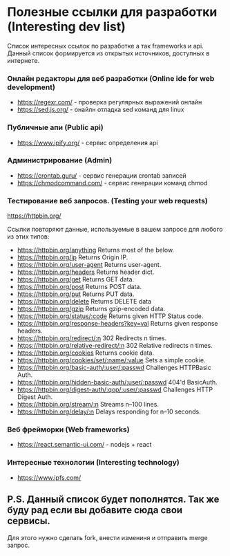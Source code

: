 # Полезные ссылки для разработки (Interesting dev list)
Список интересных ссылок по разработке а так frameworks и api. Данный список формируется из открытых источников, доступных в интернете.

### Онлайн редакторы для веб разработки (Online ide for web development)

* https://regexr.com/ - проверка регулярных выражений онлайн
* https://sed.js.org/ - онайлн отладка sed команд для linux

### Публичные апи (Public api)

* https://www.ipify.org/ - сервис определения api

### Администрирование (Admin)

* https://crontab.guru/ - сервис генерации crontab записей
* https://chmodcommand.com/ - сервис генерации команд chmod

### Тестирование веб запросов. (Testing your web requests)

https://httpbin.org/

Ссылки повторяют данные, используемые в вашем запросе для любого из этих типов:

* https://httpbin.org/anything Returns most of the below.
* https://httpbin.org/ip Returns Origin IP.
* https://httpbin.org/user-agent Returns user-agent.
* https://httpbin.org/headers Returns header dict.
* https://httpbin.org/get Returns GET data.
* https://httpbin.org/post Returns POST data.
* https://httpbin.org/put Returns PUT data.
* https://httpbin.org/delete Returns DELETE data
* https://httpbin.org/gzip Returns gzip-encoded data.
* https://httpbin.org/status/:code Returns given HTTP Status code.
* https://httpbin.org/response-headers?key=val Returns given response headers.
* https://httpbin.org/redirect/:n 302 Redirects n times.
* https://httpbin.org/relative-redirect/:n 302 Relative redirects n times.
* https://httpbin.org/cookies Returns cookie data.
* https://httpbin.org/cookies/set/:name/:value Sets a simple cookie.
* https://httpbin.org/basic-auth/:user/:passwd Challenges HTTPBasic Auth.
* https://httpbin.org/hidden-basic-auth/:user/:passwd 404'd BasicAuth.
* https://httpbin.org/digest-auth/:qop/:user/:passwd Challenges HTTP Digest Auth.
* https://httpbin.org/stream/:n Streams n–100 lines.
* https://httpbin.org/delay/:n Delays responding for n–10 seconds.

### Веб фрейморки (Web frameworks)

* https://react.semantic-ui.com/ - nodejs + react

### Интересные технологии (Interesting technology)

* https://www.ipfs.com/

## P.S. Данный список будет пополнятся. Так же буду рад если вы добавите сюда свои сервисы.
Для этого нужно сделать fork, внести измениня и отправить merge запрос.

